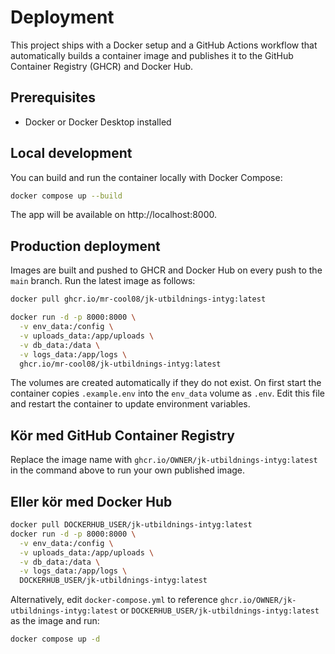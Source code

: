 # Deployment

This project ships with a Docker setup and a GitHub Actions workflow that automatically builds a container image and publishes it to the GitHub Container Registry (GHCR) and Docker Hub.

## Prerequisites

- Docker or Docker Desktop installed

## Local development

You can build and run the container locally with Docker Compose:

```bash
docker compose up --build
```

The app will be available on http://localhost:8000.

## Production deployment

Images are built and pushed to GHCR and Docker Hub on every push to the `main` branch. Run the latest image as follows:

```bash
docker pull ghcr.io/mr-cool08/jk-utbildnings-intyg:latest

docker run -d -p 8000:8000 \
  -v env_data:/config \
  -v uploads_data:/app/uploads \
  -v db_data:/data \
  -v logs_data:/app/logs \
  ghcr.io/mr-cool08/jk-utbildnings-intyg:latest
```

The volumes are created automatically if they do not exist. On first start the container copies `.example.env` into the `env_data` volume as `.env`. Edit this file and restart the container to update environment variables.

## Kör med GitHub Container Registry
Replace the image name with `ghcr.io/OWNER/jk-utbildnings-intyg:latest` in the command above to run your own published image.

## Eller kör med Docker Hub
```bash
docker pull DOCKERHUB_USER/jk-utbildnings-intyg:latest
docker run -d -p 8000:8000 \
  -v env_data:/config \
  -v uploads_data:/app/uploads \
  -v db_data:/data \
  -v logs_data:/app/logs \
  DOCKERHUB_USER/jk-utbildnings-intyg:latest
```

Alternatively, edit `docker-compose.yml` to reference `ghcr.io/OWNER/jk-utbildnings-intyg:latest` or `DOCKERHUB_USER/jk-utbildnings-intyg:latest` as the image and run:

```bash
docker compose up -d
```
